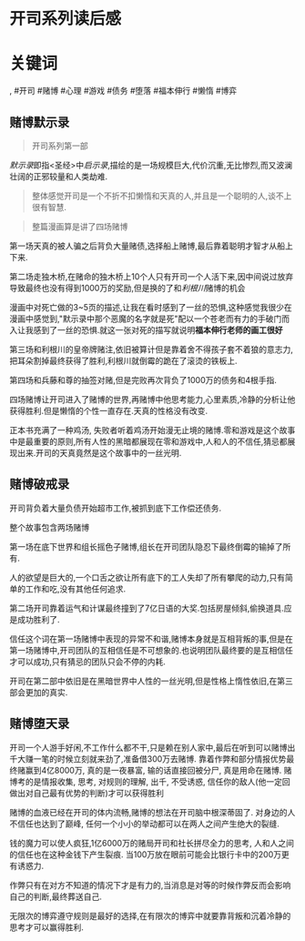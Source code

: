 # 开司系列读后感

# 关键词
, #开司 #赌博 #心理 #游戏 #债务 #堕落 #福本伸行 #懒惰 #博弈

## 赌博默示录
> 开司系列第一部

*默示录*即指<圣经>中*启示录*,描绘的是一场规模巨大,代价沉重,无比惨烈,而又波澜壮阔的正邪较量和人类劫难.

> 整体感觉开司是一个不折不扣懒惰和天真的人,并且是一个聪明的人,谈不上很有智慧.

> 整篇漫画算是讲了四场赌博

第一场天真的被人骗之后背负大量赌债,选择船上赌博,最后靠着聪明才智才从船上下来.

第二场走独木桥,在赌命的独木桥上10个人只有开司一个人活下来,因中间说过放弃导致最终也没有得到1000万的奖励,但是换的了和*利根川*赌博的机会

漫画中对死亡做的3\~5页的描述,让我在看时感到了一丝的恐惧,这种感觉我很少在漫画中感觉到,"默示录中那个恶魔的名字就是死"配以一个苍老而有力的手破门而入让我感到了一丝的恐惧.就这一张对死的描写就说明**福本伸行老师的画工很好**

第三场和利根川的皇帝牌赌注,依旧被算计但是靠着舍不得孩子套不着狼的意志力,把耳朵割掉最终获得了胜利,利根川就倒霉的跪在了滚烫的铁板上.

第四场和兵藤和尊的抽签对赌,但是完败再次背负了1000万的债务和4根手指.

四场赌博让开司进入了赌博的世界,再赌博中他思考能力,心里素质,冷静的分析让他获得胜利.但是懒惰的个性一直存在.天真的性格没有改变.

正本书充满了一种鸡汤, 失败者听着鸡汤开始漫无止境的赌博.零和游戏是这个故事中是最重要的原则,所有人性的黑暗都展现在零和游戏中,人和人的不信任,猜忌都展现出来.开司的天真竟然是这个故事中的一丝光明.

## 赌博破戒录

开司背负着大量负债开始超市工作,被抓到底下工作偿还债务.

整个故事包含两场赌博

第一场在底下世界和组长摇色子赌博,组长在开司团队隐忍下最终倒霉的输掉了所有.

人的欲望是巨大的,一个口舌之欲让所有底下的工人失却了所有攀爬的动力,只有简单的工作和吃,没有其他任何追求.

第二场开司靠着运气和计谋最终撞到了7亿日语的大奖.包括房屋倾斜,偷换道具.应是成功胜利了.

信任这个词在第一场赌博中表现的异常不和谐,赌博本身就是互相背叛的事,但是在第一场赌博中,开司团队的互相信任是不可想象的.也说明团队最终要的是互相信任才可以成功,只有猜忌的团队只会不停的内耗.

开司在第二部中依旧是在黑暗世界中人性的一丝光明,但是性格上惰性依旧,在第三部会更加的真实.

## 赌博堕天录

开司一个人游手好闲,不工作什么都不干,只是赖在别人家中,最后在听到可以赌博出千大赚一笔的时候立刻就来劲了,准备借300万去赌博. 靠着作弊和部分情报优势最终赌赢到4亿8000万, 真的是一夜暴富, 输的话直接回被分尸, 真是用命在赌博. 赌博考的是情报收集, 思考, 对规则的理解, 出千, 不受诱惑, 信任你的敌人(他一定回做出对自己最有优势的判断)才可以获得胜利

赌博的血液已经在开司的体内流畅,赌博的想法在开司脑中根深蒂固了. 对身边的人不信任也达到了巅峰, 任何一个小小的举动都可以在两人之间产生绝大的裂缝.

钱的魔力可以使人疯狂,1亿6000万的赌局开司和社长拼尽全力的思考, 人和人之间的信任也在这种金钱下产生裂痕. 当100万放在眼前可能会比银行卡中的200万更有诱惑力.

作弊只有在对方不知道的情况下才是有力的,当消息是对等的时候作弊反而会影响自己的判断,最终葬送自己.

无限次的博弈遵守规则是最好的选择,在有限次的博弈中就要靠背叛和沉着冷静的思考才可以赢得胜利.
